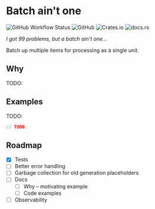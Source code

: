 # Batch ain't one

![GitHub Workflow Status](https://img.shields.io/github/workflow/status/ThomWright/batch-aint-one/ci)
![GitHub](https://img.shields.io/github/license/ThomWright/batch-aint-one)
![Crates.io](https://img.shields.io/crates/v/batch-aint-one)
![docs.rs](https://img.shields.io/docsrs/batch-aint-one)

_I got 99 problems, but a batch ain't one..._

Batch up multiple items for processing as a single unit.

## Why

TODO:

## Examples

TODO:

```rust
// TODO:
```

## Roadmap

- [x] Tests
- [ ] Better error handling
- [ ] Garbage collection for old generation placeholders
- [ ] Docs
  - [ ] Why – motivating example
  - [ ] Code examples
- [ ] Observability
